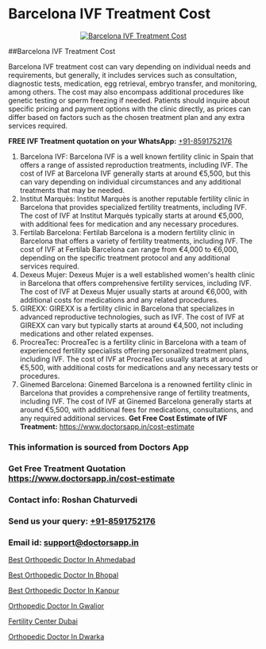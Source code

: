 # Barcelona IVF Treatment Cost

<p align="center">
  <a href="https://doctorsapp.in/treatment/ivf-treatment">
    <img src="https://doctorsapp.co.in/uploads/treatment_image/ICSI.jpg" alt="Barcelona IVF Treatment Cost">
  </a>
</p>
##Barcelona IVF Treatment Cost

Barcelona IVF treatment cost can vary depending on individual needs and requirements, but generally, it includes services such as consultation, diagnostic tests, medication, egg retrieval, embryo transfer, and monitoring, among others. The cost may also encompass additional procedures like genetic testing or sperm freezing if needed. Patients should inquire about specific pricing and payment options with the clinic directly, as prices can differ based on factors such as the chosen treatment plan and any extra services required.

**FREE IVF Treatment quotation on your WhatsApp:**  [+91-8591752176](https://api.whatsapp.com/send?phone=8591752176)

1) Barcelona IVF: Barcelona IVF is a well known fertility clinic in Spain that offers a range of assisted reproduction treatments, including IVF. The cost of IVF at Barcelona IVF generally starts at around €5,500, but this can vary depending on individual circumstances and any additional treatments that may be needed.
2) Institut Marquès: Institut Marquès is another reputable fertility clinic in Barcelona that provides specialized fertility treatments, including IVF. The cost of IVF at Institut Marquès typically starts at around €5,000, with additional fees for medication and any necessary procedures.
3) Fertilab Barcelona: Fertilab Barcelona is a modern fertility clinic in Barcelona that offers a variety of fertility treatments, including IVF. The cost of IVF at Fertilab Barcelona can range from €4,000 to €6,000, depending on the specific treatment protocol and any additional services required.
4) Dexeus Mujer: Dexeus Mujer is a well established women's health clinic in Barcelona that offers comprehensive fertility services, including IVF. The cost of IVF at Dexeus Mujer usually starts at around €6,000, with additional costs for medications and any related procedures.
5) GIREXX: GIREXX is a fertility clinic in Barcelona that specializes in advanced reproductive technologies, such as IVF. The cost of IVF at GIREXX can vary but typically starts at around €4,500, not including medications and other related expenses.
6) ProcreaTec: ProcreaTec is a fertility clinic in Barcelona with a team of experienced fertility specialists offering personalized treatment plans, including IVF. The cost of IVF at ProcreaTec usually starts at around €5,500, with additional costs for medications and any necessary tests or procedures.
7) Ginemed Barcelona: Ginemed Barcelona is a renowned fertility clinic in Barcelona that provides a comprehensive range of fertility treatments, including IVF. The cost of IVF at Ginemed Barcelona generally starts at around €5,500, with additional fees for medications, consultations, and any required additional services.
**Get Free Cost Estimate of IVF Treatment:** https://www.doctorsapp.in/cost-estimate

### This information is sourced from Doctors App 
### Get Free Treatment Quotation https://www.doctorsapp.in/cost-estimate
### Contact info: Roshan Chaturvedi 
### Send us your query: [+91-8591752176](https://api.whatsapp.com/send?phone=8591752176) 
### Email id: support@doctorsapp.in

[Best Orthopedic Doctor In Ahmedabad](https://www.linkedin.com/pulse/best-orthopedic-doctor-ahmedabad-knee-replacement-treatment-8xqre?trackingId=x6ZLELIu7gAnV%2Ft6Ew%2Bi6A%3D%3D&lipi=urn%3Ali%3Apage%3Ad_flagship3_company_admin%3BII%2FSNcWiSiigR90SV5cfEQ%3D%3D)

[Best Orthopedic Doctor In Bhopal](https://www.linkedin.com/pulse/best-orthopedic-doctor-bhopal-doctorsapp-rajshahi-ntwoe?trackingId=oUFeE6WsqCBeEph1k%2B8%2Fbw%3D%3D&lipi=urn%3Ali%3Apage%3Ad_flagship3_company_admin%3BtGKQvLKET%2FOkWlJl4W0MBA%3D%3D)

[Best Orthopedic Doctor In Kanpur](https://medium.com/@vimalrana22/best-orthopedic-doctor-in-kanpur-29a81a7eb859)

[Orthopedic Doctor In Gwalior](https://medium.com/@vimalrana22/orthopedic-doctor-in-gwalior-db56315fa585)

[Fertility Center Dubai](https://doctors-apps.github.io/doctorsapp/fertility-center-dubai)

[Orthopedic Doctor In Dwarka](https://doctors-apps.github.io/doctorsapp/orthopedic-doctor-in-dwarka)

